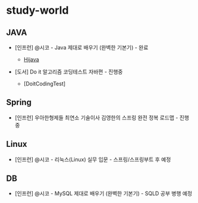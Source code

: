 # study-world

## JAVA
- [인프런] @시코 - Java 제대로 배우기 (완벽한 기본기) - 완료
  - [Hijava](https://github.com/heum-ji/study-world/tree/main/Java/HiJava)

- [도서] Do it 알고리즘 코딩테스트 자바편 - 진행중
  - [DoitCodingTest]

## Spring
- [인프런] 우아한형제들 최연소 기술이사 김영한의 스프링 완전 정복 로드맵 - 진행중

## Linux
- [인프런] @시코 - 리눅스(Linux) 실무 입문 - 스프링/스프링부트 후 예정

## DB
- [인프런] @시코 - MySQL 제대로 배우기 (완벽한 기본기) - SQLD 공부 병행 예정
